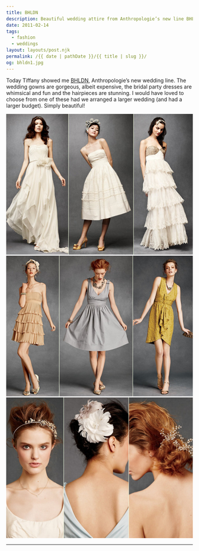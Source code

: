```yaml
---
title: BHLDN
description: Beautiful wedding attire from Anthropologie’s new line BHLDN.
date: 2011-02-14
tags: 
  - fashion
  - weddings
layout: layouts/post.njk
permalink: /{{ date | pathDate }}/{{ title | slug }}/
og: bhldn1.jpg
---
```


Today Tiffany showed me [BHLDN](http://www.bhldn.com/), Anthropologie’s new wedding line. The wedding gowns are gorgeous, albeit expensive, the bridal party dresses are whimsical and fun and the hairpieces are stunning. I would have loved to choose from one of these had we arranged a larger wedding (and had a larger budget). Simply beautiful!

![wedding dresses](/img/bhldn1.jpg)![bridesmaid dresses](/img/bhldn2.jpg)![hair accessories](/img/bhldn3.jpg)

---
